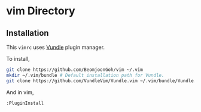 # vim Directory

## Installation

This `vimrc` uses [Vundle](https://github.com/VundleVim/Vundle.vim) plugin manager.

To install,
```bash
git clone https://github.com/BeomjoonGoh/vim ~/.vim
mkdir ~/.vim/bundle # Default installation path for Vundle.
git clone https://github.com/VundleVim/Vundle.vim ~/.vim/bundle/Vundle.vim
```
And in vim,
```vim
:PluginInstall
```
